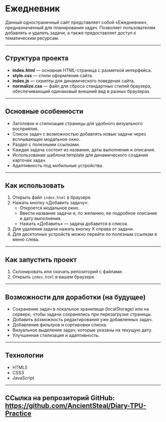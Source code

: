 # Ежедневник

Данный одностраничный сайт представляет собой «Ежедневник», предназначенный для планирования задач. Позволяет пользователям добавлять и удалять задачи, а также предоставляет доступ к тематическим ресурсам.

---

## Структура проекта

- **index.html** — основная HTML-страница с разметкой интерфейса.
- **style.css** — стили оформления сайта.
- **index.js** — скрипты для динамического поведения сайта.
- **normalize.css** — файл для сброса стандартных стилей браузера, обеспечивающий одинаковый внешний вид в разных браузерах.

---

## Основные особенности

- Заголовок и стилизация страницы для удобного визуального восприятия.
- Список задач с возможностью добавлять новые задачи через всплывающее модальное окно.
- Раздел с полезными ссылками.
- Каждая задача состоит из названия, даты выполнения и описания.
- Использование шаблона template для динамического создания карточек задач.
- Адаптивность под мобильные устройства.

---

## Как использовать

1. Открыть файл `index.html` в браузере.
2. Нажать кнопку «Добавить задачу»:
   - Откроется модальное окно.
   - Ввести название задачи и, по желанию, ее подробное описание и дату выполнения.
   - Нажать «Добавить» — задача добавится в список.
3. Для удаления задачи нажать кнопку X справа от задачи.
4. Для десктопных устройств можно перейти по полезным ссылкам в меню слева.

---

## Как запустить проект

1. Склонировать или скачать репозиторий с файлами.
2. Открыть `index.html` в вашем браузере.

---

## Возможности для доработки (на будущее)

- Сохранение задач в локальное хранилище (localStorage) или на сервере, чтобы задачи сохранялись при перезагрузке страницы.
- Добавить возможность редактирования уже добавленных задач.
- Добавление фильтров и сортировки списка.
- Визуальное выделение задач, которые указаны на текущую дату.
- Улучшенная стилизация и адаптивность.

---

## Технологии

- HTML5
- CSS3
- JavaScript

---

## ССылка на репрозиторий GitHub: https://github.com/AncientSteal/Diary-TPU-Practice